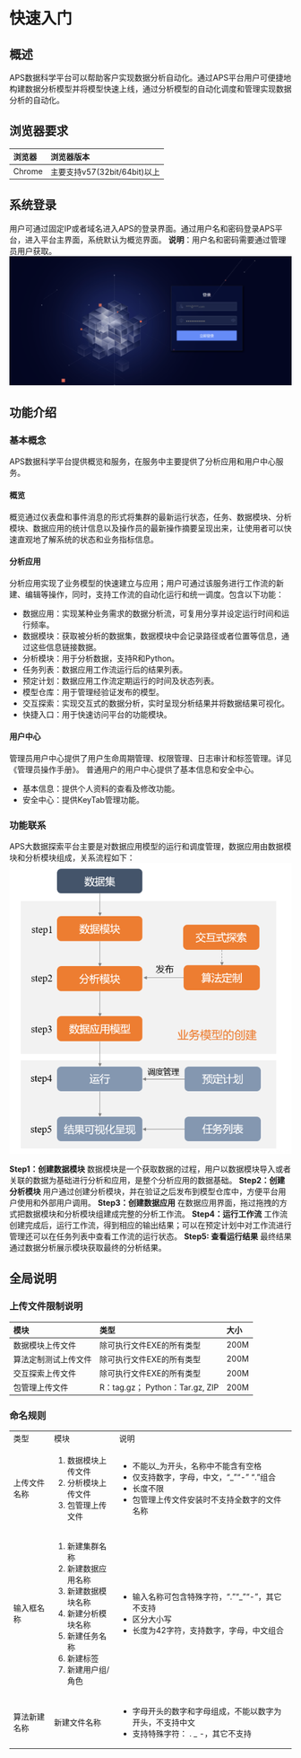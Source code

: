 # 快速入门
## 概述
APS数据科学平台可以帮助客户实现数据分析自动化。通过APS平台用户可便捷地构建数据分析模型并将模型快速上线，通过分析模型的自动化调度和管理实现数据分析的自动化。
## 浏览器要求
| 浏览器 | 浏览器版本 |
| :--- | :--- | 
| Chrome | 主要支持v57(32bit/64bit)以上 |
## 系统登录
用户可通过固定IP或者域名进入APS的登录界面。通过用户名和密码登录APS平台，进入平台主界面，系统默认为概览界面。
**说明**：用户名和密码需要通过管理员用户获取。
![](/user_guide/fig/fig_01.png)
## 功能介绍
### 基本概念
APS数据科学平台提供概览和服务，在服务中主要提供了分析应用和用户中心服务。
#### 概览
概览通过仪表盘和事件消息的形式将集群的最新运行状态，任务、数据模块、分析模块、数据应用的统计信息以及操作员的最新操作摘要呈现出来，让使用者可以快速直观地了解系统的状态和业务指标信息。
#### 分析应用
分析应用实现了业务模型的快速建立与应用；用户可通过该服务进行工作流的新建、编辑等操作，同时，支持工作流的自动化运行和统一调度。包含以下功能：
* 数据应用：实现某种业务需求的数据分析流，可复用分享并设定运行时间和运行频率。
* 数据模块：获取被分析的数据集，数据模块中会记录路径或者位置等信息，通过这些信息链接数据。
* 分析模块：用于分析数据，支持R和Python。
* 任务列表：数据应用工作流运行后的结果列表。
* 预定计划：数据应用工作流定期运行的时间及状态列表。
* 模型仓库：用于管理经验证发布的模型。
* 交互探索：实现交互式的数据分析，实时呈现分析结果并将数据结果可视化。
* 快捷入口：用于快速访问平台的功能模块。

#### 用户中心
管理员用户中心提供了用户生命周期管理、权限管理、日志审计和标签管理。详见《管理员操作手册》。
普通用户的用户中心提供了基本信息和安全中心。
* 基本信息：提供个人资料的查看及修改功能。
* 安全中心：提供KeyTab管理功能。

### 功能联系
APS大数据探索平台主要是对数据应用模型的运行和调度管理，数据应用由数据模块和分析模块组成，关系流程如下：
![](/user_guide/fig/fig_02.png)

**Step1：创建数据模块**
数据模块是一个获取数据的过程，用户以数据模块导入或者关联的数据为基础进行分析和应用，是整个分析应用的数据基础。
**Step2：创建分析模块**
用户通过创建分析模块，并在验证之后发布到模型仓库中，方便平台用户使用和外部用户调用。
**Step3：创建数据应用**
在数据应用界面，拖过拖拽的方式把数据模块和分析模块组建成完整的分析工作流。
**Step4：运行工作流**
工作流创建完成后，运行工作流，得到相应的输出结果；可以在预定计划中对工作流进行管理还可以在任务列表中查看工作流的运行状态。
**Step5: 查看运行结果**
最终结果通过数据分析展示模块获取最终的分析结果。   

   
## 全局说明
### 上传文件限制说明
| 模块 | 类型 | 大小 |
| :--- | :--- | :--- |
| 数据模块上传文件 | 除可执行文件EXE的所有类型 | 200M |
| 算法定制测试上传文件 | 除可执行文件EXE的所有类型 | 200M |
| 交互探索上传文件 | 除可执行文件EXE的所有类型 | 200M |
| 包管理上传文件 |  R：tag.gz； Python：Tar.gz, ZIP | 200M |
### 命名规则
<table>
   <tr>
      <td>类型</td>
      <td>模块</td>
      <td>说明</td>
   </tr>
   <tr>
      <td>上传文件名称</td>
      <td><ol>
  <li>数据模块上传文件</li>
  <li>分析模块上传文件</li>
  <li>包管理上传文件</li>
</ol></td>
      <td><ul>
  <li>不能以_为开头，名称中不能含有空格</li>
  <li>仅支持数字，字母，中文，“_”“-” “.”组合</li>
  <li>长度不限</li>
  <li>包管理上传文件安装时不支持全数字的文件名称</li>
</ul></td>
   </tr>
   <tr>
      <td>输入框名称</td>
      <td><ol>
  <li>新建集群名称</li>
  <li>新建数据应用名称</li>
  <li>新建数据模块名称</li>
  <li>新建分析模块名称</li>
  <li>新建任务名称</li>
  <li>新建标签</li>
  <li>新建用户组/角色</li>
</ol></td>
      <td><ul>
  <li>输入名称可包含特殊字符，“.”“_”“-”，其它不支持</li>
  <li>区分大小写</li>
  <li>长度为42字符，支持数字，字母，中文组合</li>
</ul></td>
   </tr>
   <tr>
      <td>算法新建名称</td>
      <td>新建文件名称</td>
      <td><ul>
  <li>字母开头的数字和字母组成，不能以数字为开头，不支持中文</li>
  <li>支持特殊字符： . _ -，其它不支持</li>
</ul></td>
   </tr>
</table>



